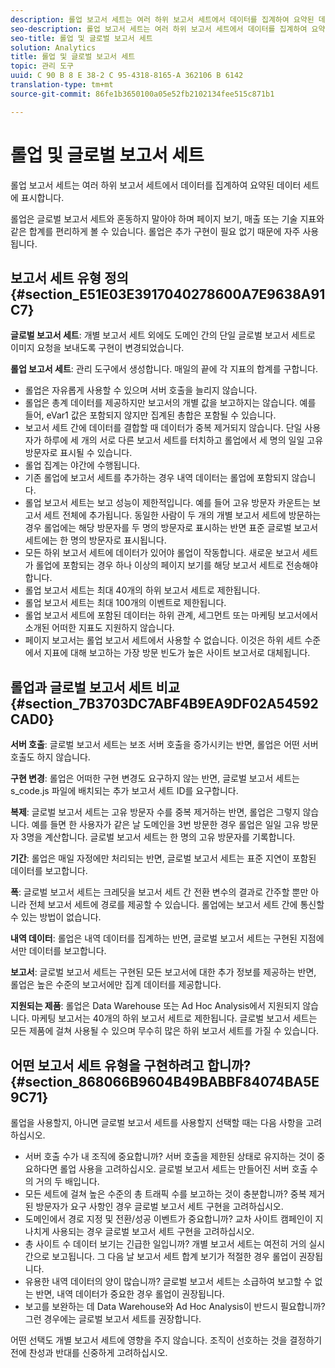 ```yaml
---
description: 롤업 보고서 세트는 여러 하위 보고서 세트에서 데이터를 집계하여 요약된 데이터 세트에 표시합니다.
seo-description: 롤업 보고서 세트는 여러 하위 보고서 세트에서 데이터를 집계하여 요약된 데이터 세트에 표시합니다.
seo-title: 롤업 및 글로벌 보고서 세트
solution: Analytics
title: 롤업 및 글로벌 보고서 세트
topic: 관리 도구
uuid: C 90 B 8 E 38-2 C 95-4318-8165-A 362106 B 6142
translation-type: tm+mt
source-git-commit: 86fe1b3650100a05e52fb2102134fee515c871b1

---
```



# 롤업 및 글로벌 보고서 세트

롤업 보고서 세트는 여러 하위 보고서 세트에서 데이터를 집계하여 요약된 데이터 세트에 표시합니다.

롤업은 글로벌 보고서 세트와 혼동하지 말아야 하며 페이지 보기, 매출 또는 기술 지표와 같은 합계를 편리하게 볼 수 있습니다. 롤업은 추가 구현이 필요 없기 때문에 자주 사용됩니다.

## 보고서 세트 유형 정의 {#section_E51E03E3917040278600A7E9638A91C7}

**글로벌 보고서 세트**: 개별 보고서 세트 외에도 도메인 간의 단일 글로벌 보고서 세트로 이미지 요청을 보내도록 구현이 변경되었습니다.

**롤업 보고서 세트**: 관리 도구에서 생성합니다. 매일의 끝에 각 지표의 합계를 구합니다.

* 롤업은 자유롭게 사용할 수 있으며 서버 호출을 늘리지 않습니다.
* 롤업은 총계 데이터를 제공하지만 보고서의 개별 값을 보고하지는 않습니다. 예를 들어, eVar1 값은 포함되지 않지만 집계된 총합은 포함될 수 있습니다.
* 보고서 세트 간에 데이터를 결합할 때 데이터가 중복 제거되지 않습니다. 단일 사용자가 하루에 세 개의 서로 다른 보고서 세트를 터치하고 롤업에서 세 명의 일일 고유 방문자로 표시될 수 있습니다.
* 롤업 집계는 야간에 수행됩니다.
* 기존 롤업에 보고서 세트를 추가하는 경우 내역 데이터는 롤업에 포함되지 않습니다.
* 롤업 보고서 세트는 보고 성능이 제한적입니다. 예를 들어 고유 방문자 카운트는 보고서 세트 전체에 추가됩니다. 동일한 사람이 두 개의 개별 보고서 세트에 방문하는 경우 롤업에는 해당 방문자를 두 명의 방문자로 표시하는 반면 표준 글로벌 보고서 세트에는 한 명의 방문자로 표시됩니다.
* 모든 하위 보고서 세트에 데이터가 있어야 롤업이 작동합니다. 새로운 보고서 세트가 롤업에 포함되는 경우 하나 이상의 페이지 보기를 해당 보고서 세트로 전송해야 합니다.
* 롤업 보고서 세트는 최대 40개의 하위 보고서 세트로 제한됩니다.
* 롤업 보고서 세트는 최대 100개의 이벤트로 제한됩니다.
* 롤업 보고서 세트에 포함된 데이터는 하위 관계, 세그먼트 또는 마케팅 보고서에서 소개된 어떠한 지표도 지원하지 않습니다.
* 페이지 보고서는 롤업 보고서 세트에서 사용할 수 없습니다. 이것은 하위 세트 수준에서 지표에 대해 보고하는 가장 방문 빈도가 높은 사이트 보고서로 대체됩니다.

## 롤업과 글로벌 보고서 세트 비교 {#section_7B3703DC7ABF4B9EA9DF02A54592CAD0}

**서버 호출**: 글로벌 보고서 세트는 보조 서버 호출을 증가시키는 반면, 롤업은 어떤 서버 호출도 하지 않습니다. 

**구현 변경**: 롤업은 어떠한 구현 변경도 요구하지 않는 반면, 글로벌 보고서 세트는 s_code.js 파일에 배치되는 추가 보고서 세트 ID를 요구합니다.

**복제**: 글로벌 보고서 세트는 고유 방문자 수를 중복 제거하는 반면, 롤업은 그렇지 않습니다. 예를 들면 한 사용자가 같은 날 도메인을 3번 방문한 경우 롤업은 일일 고유 방문자 3명을 계산합니다. 글로벌 보고서 세트는 한 명의 고유 방문자를 기록합니다.

**기간**: 롤업은 매일 자정에만 처리되는 반면, 글로벌 보고서 세트는 표준 지연이 포함된 데이터를 보고합니다.

**폭**: 글로벌 보고서 세트는 크레딧을 보고서 세트 간 전환 변수의 결과로 간주할 뿐만 아니라 전체 보고서 세트에 경로를 제공할 수 있습니다. 롤업에는 보고서 세트 간에 통신할 수 있는 방법이 없습니다.

**내역 데이터**: 롤업은 내역 데이터를 집계하는 반면, 글로벌 보고서 세트는 구현된 지점에서만 데이터를 보고합니다.

**보고서**: 글로벌 보고서 세트는 구현된 모든 보고서에 대한 추가 정보를 제공하는 반면, 롤업은 높은 수준의 보고서에만 집계 데이터를 제공합니다.

**지원되는 제품**: 롤업은 Data Warehouse 또는 Ad Hoc Analysis에서 지원되지 않습니다. 마케팅 보고서는 40개의 하위 보고서 세트로 제한됩니다. 글로벌 보고서 세트는 모든 제품에 걸쳐 사용될 수 있으며 무수히 많은 하위 보고서 세트를 가질 수 있습니다.

## 어떤 보고서 세트 유형을 구현하려고 합니까? {#section_868066B9604B49BABBF84074BA5E9C71}

롤업을 사용할지, 아니면 글로벌 보고서 세트를 사용할지 선택할 때는 다음 사항을 고려하십시오.

* 서버 호출 수가 내 조직에 중요합니까? 서버 호출을 제한된 상태로 유지하는 것이 중요하다면 롤업 사용을 고려하십시오. 글로벌 보고서 세트는 만들어진 서버 호출 수의 거의 두 배입니다.
* 모든 세트에 걸쳐 높은 수준의 총 트래픽 수를 보고하는 것이 충분합니까? 중복 제거된 방문자가 요구 사항인 경우 글로벌 보고서 세트 구현을 고려하십시오.
* 도메인에서 경로 지정 및 전환/성공 이벤트가 중요합니까? 교차 사이트 캠페인이 지나치게 사용되는 경우 글로벌 보고서 세트 구현을 고려하십시오.
* 총 사이트 수 데이터 보기는 긴급한 일입니까? 개별 보고서 세트는 여전히 거의 실시간으로 보고됩니다. 그 다음 날 보고서 세트 합계 보기가 적절한 경우 롤업이 권장됩니다.
* 유용한 내역 데이터의 양이 많습니까? 글로벌 보고서 세트는 소급하여 보고할 수 없는 반면, 내역 데이터가 중요한 경우 롤업이 권장됩니다.
* 보고를 보완하는 데 Data Warehouse와 Ad Hoc Analysis이 반드시 필요합니까? 그런 경우에는 글로벌 보고서 세트를 권장합니다.

어떤 선택도 개별 보고서 세트에 영향을 주지 않습니다. 조직이 선호하는 것을 결정하기 전에 찬성과 반대를 신중하게 고려하십시오.
